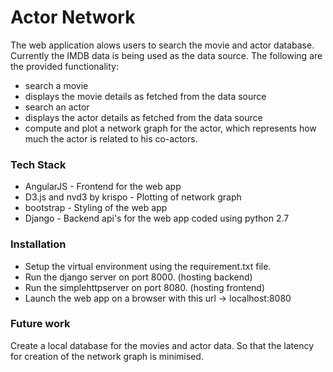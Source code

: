 # Actor Network
The web application alows users to search the movie and actor database. Currently the IMDB data is being used as the data source. The following are the provided functionality: 

  - search a movie
  - displays the movie details as fetched from the data source
  - search an actor
  - displays the actor details as fetched from the data source
  - compute and plot a network graph for the actor, which represents how much the actor is related to his co-actors. 

### Tech Stack
* AngularJS - Frontend for the web app
* D3.js and nvd3 by krispo - Plotting of network graph
* bootstrap - Styling of the web app
* Django - Backend api's for the web app coded using python 2.7

### Installation
* Setup the virtual environment using the requirement.txt file.
* Run the django server on  port 8000. (hosting backend)
* Run the simplehttpserver on port 8080. (hosting frontend)
* Launch the web app on a browser with this url -> localhost:8080

### Future work
Create a local database for the movies and actor data. So that the latency for creation of the network graph is minimised.